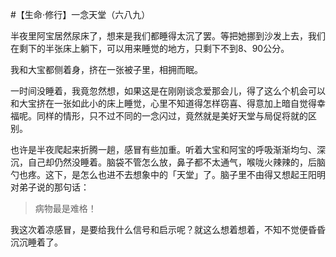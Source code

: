 #【生命⋅修行】一念天堂（六八九）

半夜里阿宝居然尿床了，想来是我们都睡得太沉了罢。等把她挪到沙发上去，我们在剩下的半张床上躺下，可以用来睡觉的地方，只剩下不到8、90公分。

我和大宝都侧着身，挤在一张被子里，相拥而眠。

一时间没睡着，我竟忽然想，如果这是在刚刚谈念爱那会儿，得了这么个机会可以和大宝挤在一张如此小的床上睡觉，心里不知道得怎样窃喜、得意加上暗自觉得幸福呢。同样的情形，只不过不同的一念闪过，竟然就是美好天堂与局促将就的区别。

也许是半夜爬起来折腾一趟，感冒有些加重。听着大宝和阿宝的呼吸渐渐均匀、深沉，自己却仍然没睡着。脑袋不管怎么放，鼻子都不太通气，喉咙火辣辣的，后脑勺也疼。这下，是怎么也进不去想象中的「天堂」了。脑子里不由得又想起王阳明对弟子说的那句话：

> 病物最是难格！

我这次着凉感冒，是要给我什么信号和启示呢？就这么想着想着，不知不觉便昏昏沉沉睡着了。